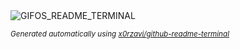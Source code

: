 
<div align="justify">
<picture>
    <source media="(prefers-color-scheme: dark)" srcset="https://i.ibb.co/JmNxQ0D/output-gif.gif">
    <source media="(prefers-color-scheme: light)" srcset="https://i.ibb.co/JmNxQ0D/output-gif.gif">
    <img alt="GIFOS_README_TERMINAL" src="https://i.ibb.co/JmNxQ0D/output-gif.gif">
</picture>

<sub><i>Generated automatically using [x0rzavi/github-readme-terminal](https://github.com/x0rzavi/github-readme-terminal)</i></sub>

</div>
    